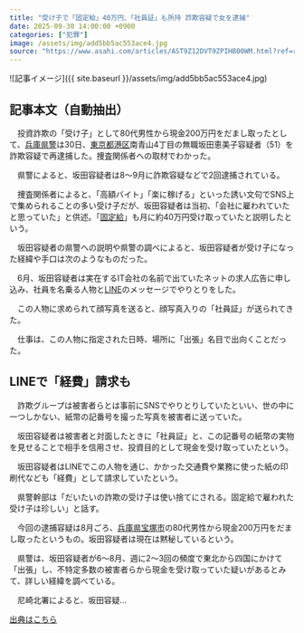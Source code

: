 ```yaml
---
title: "受け子で「固定給」40万円、「社員証」も所持 詐欺容疑で女を逮捕"
date: 2025-09-30 14:00:00 +0900
categories: ["犯罪"]
image: /assets/img/add5bb5ac553ace4.jpg
source: "https://www.asahi.com/articles/AST9Z12DVT9ZPIHB00WM.html?ref=rss"
---
```


![記事イメージ]({{ site.baseurl }}/assets/img/add5bb5ac553ace4.jpg)

## 記事本文（自動抽出）
<div><div class="nfyQp"><p>　投資詐欺の「受け子」として80代男性から現金200万円をだまし取ったとして、<a href="//www.asahi.com/topics/word/%E5%85%B5%E5%BA%AB%E7%9C%8C%E8%AD%A6.html" title="兵庫県警 のトピックスを開く" class="eWgMZ">兵庫県警</a>は30日、<a href="//www.asahi.com/topics/word/%E6%9D%B1%E4%BA%AC%E9%83%BD%E6%B8%AF%E5%8C%BA.html" title="東京都港区 のトピックスを開く" class="eWgMZ">東京都港区</a>南青山4丁目の無職坂田恵美子容疑者（51）を詐欺容疑で再逮捕した。捜査関係者への取材でわかった。</p><p>　県警によると、坂田容疑者は8～9月に詐欺容疑などで2回逮捕されている。</p><p>　捜査関係者によると、「高額バイト」「楽に稼げる」といった誘い文句でSNS上で集められることの多い受け子だが、坂田容疑者は当初、「会社に雇われていたと思っていた」と供述。「<a href="//www.asahi.com/topics/word/%E5%9B%BA%E5%AE%9A%E7%B5%A6.html" title="固定給 のトピックスを開く" class="eWgMZ">固定給</a>」も月に約40万円受け取っていたと説明したという。</p><p>　坂田容疑者の県警への説明や県警の調べによると、坂田容疑者が受け子になった経緯や手口は次のようなものだった。</p><p>　6月、坂田容疑者は実在するIT会社の名前で出ていたネットの求人広告に申し込み、社員を名乗る人物と<a href="//www.asahi.com/topics/word/LINE.html" title="LINE のトピックスを開く" class="eWgMZ">LINE</a>のメッセージでやりとりをした。</p><p>　この人物に求められて顔写真を送ると、顔写真入りの「社員証」が送られてきた。</p><p>　仕事は、この人物に指定された日時、場所に「出張」名目で出向くことだった。</p><h2 class="smgSC">LINEで「経費」請求も</h2><p>　詐欺グループは被害者らとは事前にSNSでやりとりしていたといい、世の中に一つしかない、紙幣の記番号を撮った写真を被害者に送っていた。</p><p>　坂田容疑者は被害者と対面したときに「社員証」と、この記番号の紙幣の実物を見せることで相手を信用させ、投資目的として現金を受け取っていたという。</p><p>　坂田容疑者はLINEでこの人物を通じ、かかった交通費や業務に使った紙の印刷代なども「経費」として請求していたという。</p><p>　県警幹部は「だいたいの詐欺の受け子は使い捨てにされる。固定給で雇われた受け子は珍しい」と話す。</p><p>　今回の逮捕容疑は8月ごろ、<a href="https://www.asahi.com/area/hyogo/" title="兵庫県 のトピックスを開く" class="eWgMZ">兵庫県</a><a href="//www.asahi.com/topics/word/%E5%AE%9D%E5%A1%9A%E5%B8%82.html" title="宝塚市 のトピックスを開く" class="eWgMZ">宝塚市</a>の80代男性から現金200万円をだまし取ったというもの。坂田容疑者は現在は黙秘しているという。</p><p>　県警は、坂田容疑者が6～8月、週に2～3回の頻度で東北から四国にかけて「出張」し、不特定多数の被害者らから現金を受け取っていた疑いがあるとみて、詳しい経緯を調べている。</p><p class="Lujdo">　尼崎北署によると、坂田容疑…</p></div></div>

[出典はこちら](https://www.asahi.com/articles/AST9Z12DVT9ZPIHB00WM.html?ref=rss)
